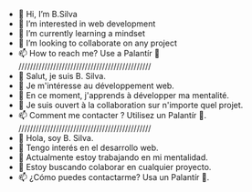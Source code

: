 - 👋 Hi, I’m B.Silva
- 👀 I’m interested in web development
- 🌱 I’m currently learning a mindset
- 🤝 I’m looking to collaborate on any project
- 📫 How to reach me? Use a Palantír 🔮  
//////////////////////////////////////////////     
- 👋 Salut, je suis B. Silva.
- 👀 Je m'intéresse au développement web.
- 🌱 En ce moment, j'apprends à développer ma mentalité.
- 🤝 Je suis ouvert à la collaboration sur n'importe quel projet.
- 📫 Comment me contacter ? Utilisez un Palantír 🔮.    
//////////////////////////////////////////////  
- 👋 Hola, soy B. Silva.
- 👀 Tengo interés en el desarrollo web.
- 🌱 Actualmente estoy trabajando en mi mentalidad.
- 🤝 Estoy buscando colaborar en cualquier proyecto.
- 📫 ¿Cómo puedes contactarme? Usa un Palantír 🔮.  

<!---
User3ds/User3ds is a ✨ special ✨ repository because its `README.md` (this file) appears on your GitHub profile.
You can click the Preview link to take a look at your changes.
--->
